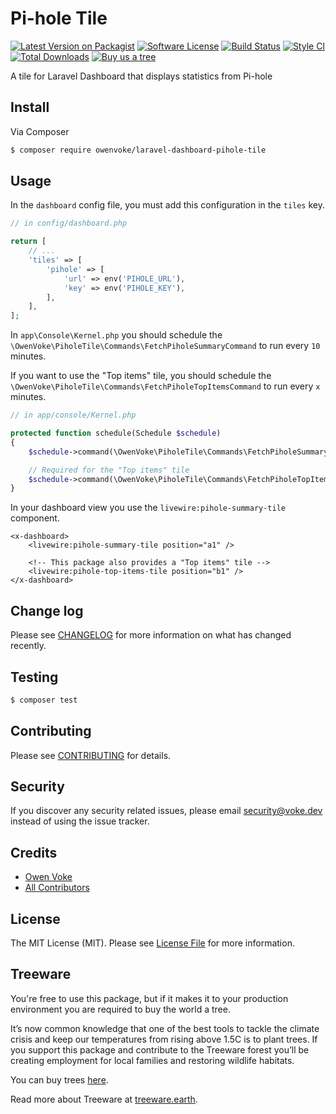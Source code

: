 # Pi-hole Tile

[![Latest Version on Packagist][ico-version]][link-packagist]
[![Software License][ico-license]](LICENSE.md)
[![Build Status][ico-github-actions]][link-github-actions]
[![Style CI][ico-styleci]][link-styleci]
[![Total Downloads][ico-downloads]][link-downloads]
[![Buy us a tree][ico-treeware-gifting]][link-treeware-gifting]

A tile for Laravel Dashboard that displays statistics from Pi-hole

## Install

Via Composer

```bash
$ composer require owenvoke/laravel-dashboard-pihole-tile
```

## Usage

In the `dashboard` config file, you must add this configuration in the `tiles` key.

```php
// in config/dashboard.php

return [
    // ...
    'tiles' => [
        'pihole' => [
            'url' => env('PIHOLE_URL'),
            'key' => env('PIHOLE_KEY'),
        ],
    ],
];
```

In `app\Console\Kernel.php` you should schedule the `\OwenVoke\PiholeTile\Commands\FetchPiholeSummaryCommand` to run every `10` minutes.

If you want to use the "Top items" tile, you should schedule the `\OwenVoke\PiholeTile\Commands\FetchPiholeTopItemsCommand` to run every `x` minutes.

```php
// in app/console/Kernel.php

protected function schedule(Schedule $schedule)
{
    $schedule->command(\OwenVoke\PiholeTile\Commands\FetchPiholeSummaryCommand::class)->everyTenMinutes();

    // Required for the "Top items" tile
    $schedule->command(\OwenVoke\PiholeTile\Commands\FetchPiholeTopItemsCommand::class)->everyTenMinutes();
}
```

In your dashboard view you use the `livewire:pihole-summary-tile` component.

```blade
<x-dashboard>
    <livewire:pihole-summary-tile position="a1" />

    <!-- This package also provides a "Top items" tile -->
    <livewire:pihole-top-items-tile position="b1" />
</x-dashboard>
```

## Change log

Please see [CHANGELOG](CHANGELOG.md) for more information on what has changed recently.

## Testing

```bash
$ composer test
```

## Contributing

Please see [CONTRIBUTING](.github/CONTRIBUTING.md) for details.

## Security

If you discover any security related issues, please email security@voke.dev instead of using the issue tracker.

## Credits

- [Owen Voke][link-author]
- [All Contributors][link-contributors]

## License

The MIT License (MIT). Please see [License File](LICENSE.md) for more information.

## Treeware

You're free to use this package, but if it makes it to your production environment you are required to buy the world a tree.

It’s now common knowledge that one of the best tools to tackle the climate crisis and keep our temperatures from rising above 1.5C is to plant trees. If you support this package and contribute to the Treeware forest you’ll be creating employment for local families and restoring wildlife habitats.

You can buy trees [here][link-treeware-gifting].

Read more about Treeware at [treeware.earth][link-treeware].

[ico-version]: https://img.shields.io/packagist/v/owenvoke/laravel-dashboard-pihole-tile.svg?style=flat-square
[ico-license]: https://img.shields.io/badge/license-MIT-brightgreen.svg?style=flat-square
[ico-github-actions]: https://img.shields.io/github/workflow/status/owenvoke/laravel-dashboard-pihole-tile/Continuous%20Integration.svg?style=flat-square
[ico-styleci]: https://styleci.io/repos/261038987/shield
[ico-downloads]: https://img.shields.io/packagist/dt/owenvoke/laravel-dashboard-pihole-tile.svg?style=flat-square
[ico-treeware-gifting]: https://img.shields.io/badge/Treeware-%F0%9F%8C%B3-lightgreen?style=flat-square

[link-packagist]: https://packagist.org/packages/owenvoke/laravel-dashboard-pihole-tile
[link-github-actions]: https://github.com/owenvoke/laravel-dashboard-pihole-tile/actions
[link-styleci]: https://styleci.io/repos/261038987
[link-downloads]: https://packagist.org/packages/owenvoke/laravel-dashboard-pihole-tile
[link-treeware]: https://treeware.earth
[link-treeware-gifting]: https://offset.earth/owenvoke?gift-trees
[link-author]: https://github.com/owenvoke
[link-contributors]: ../../contributors
